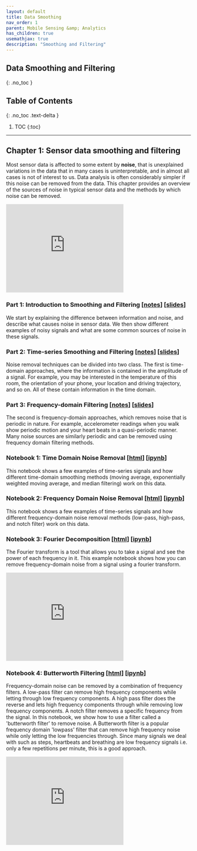 ```yaml
---
layout: default
title: Data Smoothing
nav_order: 1
parent: Mobile Sensing &amp; Analytics
has_children: true
usemathjax: true
description: "Smoothing and Filtering"
---
```

## Data Smoothing and Filtering
{: .no_toc }

## Table of Contents
{: .no_toc .text-delta }

1. TOC
{:toc}
---

## Chapter 1: Sensor data smoothing and filtering

Most sensor data is affected to some extent by **noise**, that is unexplained variations in the data that in many cases is uninterpretable, and in almost all cases is not of interest to us. Data analysis is often considerably simpler if this noise can be removed from the data. This chapter provides an overview of the sources of noise in typical sensor data and the methods by which noise can be removed.

<iframe width="320" height="240" src="https://www.youtube.com/embed/SV2ShtHPuKM" title="YouTube video player" frameborder="0" allow="accelerometer; autoplay; clipboard-write; encrypted-media; gyroscope; picture-in-picture" allowfullscreen></iframe>

### Part 1: Introduction to Smoothing and Filtering [[notes](ch1-intro.html)] [[slides](https://drive.google.com/file/d/1jo4hHP76vGtyNnOeWMaLCT0mmdynV-Nd/view?usp=drive_link)]
We start by explaining the difference between information and noise, and describe what causes noise in sensor data. We then show different examples of noisy signals and what are some common sources of noise in these signals.

<!---
<iframe width="320" height="240" src="https://www.youtube.com/embed/4TI_h2Ad6AM" title="YouTube video player" frameborder="0" allow="accelerometer; autoplay; clipboard-write; encrypted-media; gyroscope; picture-in-picture" allowfullscreen></iframe>

<iframe width="320" height="240" src="https://www.youtube.com/embed/Pq3ganioUzU" title="YouTube video player" frameborder="0" allow="accelerometer; autoplay; clipboard-write; encrypted-media; gyroscope; picture-in-picture" allowfullscreen></iframe>
--->

### Part 2: Time-series Smoothing and Filtering [[notes](ch1-timedomainfiltering.html)] [[slides](https://drive.google.com/file/d/1jo4hHP76vGtyNnOeWMaLCT0mmdynV-Nd/view?usp=drive_link)]
Noise removal techniques can be divided into two class. The first is time-domain approaches, where the information is contained in the amplitude of a signal. For example, you may be interested in the temperature of this room, the orientation of your phone, your location and driving trajectory, and so on. All of these contain information in the time domain.

<!---
<iframe width="320" height="240" src="https://www.youtube.com/embed/i9wRUw_X2XM" title="YouTube video player" frameborder="0" allow="accelerometer; autoplay; clipboard-write; encrypted-media; gyroscope; picture-in-picture" allowfullscreen></iframe>
--->

### Part 3: Frequency-domain  Filtering [[notes](ch1-freqdomainfiltering.html)] [[slides](https://drive.google.com/file/d/1jo4hHP76vGtyNnOeWMaLCT0mmdynV-Nd/view?usp=drive_link)]
The second is frequency-domain approaches, which removes noise that is periodic in nature. For example, accelerometer readings when you walk show periodic motion and your heart beats in a quasi-periodic manner. Many noise sources are similarly periodic and can be removed using frequency domain filtering methods.

<!---
<iframe width="320" height="240" src="https://www.youtube.com/embed/B7T7Yj4XdhI" title="YouTube video player" frameborder="0" allow="accelerometer; autoplay; clipboard-write; encrypted-media; gyroscope; picture-in-picture" allowfullscreen></iframe>
--->

### Notebook 1: Time Domain Noise Removal [[html](notebooks/Chapter1-TimeDomainNoiseRemoval.html)] [[ipynb](notebooks/Chapter1-TimeDomainNoiseRemoval.ipynb)]
This notebook shows a few examples of time-series signals and how different time-domain smoothing methods (moving average, exponentially weighted moving average, and median filtering) work on this data. 

### Notebook 2: Frequency Domain Noise Removal [[html](notebooks/Chapter1-FreqDomainNoiseRemoval.html)] [[ipynb](notebooks/Chapter1-FreqDomainNoiseRemoval.ipynb)]
This notebook shows a few examples of time-series signals and how different frequency-domain noise removal methods (low-pass, high-pass, and notch filter) work on this data. 

### Notebook 3: Fourier Decomposition [[html](Chapter1-Fourier-Denoising.html)] [[ipynb](Chapter1-Fourier-Denoising.ipynb)]
The Fourier transform is a tool that allows you to take a signal and see the power of each frequency in it. This example notebook shows how you can remove frequency-domain noise from a signal using a fourier transform.

<iframe width="320" height="240" src="https://www.youtube.com/embed/v1rEPYGzZ-c" title="YouTube video player" frameborder="0" allow="accelerometer; autoplay; clipboard-write; encrypted-media; gyroscope; picture-in-picture" allowfullscreen></iframe>

### Notebook 4: Butterworth Filtering [[html](Chapter1-ButterworthFilter.html)] [[ipynb](Chapter1-ButterworthFilter.ipynb)]
Frequency-domain noise can be removed by a combination of frequency filters. A low-pass filter can remove high frequency components while letting through low frequency components. A high pass filter does the reverse and lets high frequency components through while removing low frequency components. A notch filter removes a specific frequency from the signal. In this notebook, we show how to use a filter called a 'butterworth filter' to remove noise. A Butterworth filter is a popular frequency domain 'lowpass' filter that can remove high frequency noise while only letting the low frequencies through. Since many signals we deal with such as steps, heartbeats and breathing are low frequency signals i.e. only a few repetitions per minute, this is a good approach.

<iframe width="320" height="240" src="https://www.youtube.com/embed/O68PSIXEU9Q" title="YouTube video player" frameborder="0" allow="accelerometer; autoplay; clipboard-write; encrypted-media; gyroscope; picture-in-picture" allowfullscreen></iframe>

<!---

#### Notebook 4: Sampling Rate and Nyquist [[html](Chapter1-SamplingRate.html)] [[ipynb](Chapter1-SamplingRate.ipynb)]
Signals in the real world are continuous but need to be sampled at a particular rate for a computer to process the signal. This example notebook shows the relationship between sampling rate and the ability to reconstruct a signal. 

#### Notebook 6: 3D Trajectory Estimation [[html](Chapter1-3D-Trajectory-Smoothing.html)] [[ipynb](Chapter1-3D-Trajectory-Smoothing.ipynb)]
This is a more advanced example that shows how to use an inertial sensor (accelerometer, gyroscope, magnetometer) to track the trajectory of a smartphone in 3D space. The mathematical aspects are more complicated here and you will not learnt it in this class although this can be interesting for potential course projects.

--->

